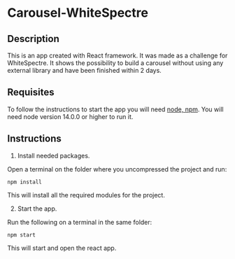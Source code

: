 # Carousel-WhiteSpectre

## Description

This is an app created with React framework. It was made as a challenge for WhiteSpectre. 
It shows the possibility to build a carousel without using any external library and have been finished within 2 days.

## Requisites

To follow the instructions to start the app you will need [node, npm](https://nodejs.org/en/). 
You will need node version 14.0.0 or higher to run it.

## Instructions

1. Install needed packages.

Open a terminal on the folder where you uncompressed the project and run:

```
npm install
```

This will install all the required modules for the project. 

2. Start the app.

Run the following on a terminal in the same folder:

```
npm start
```

This will start and open the react app.
